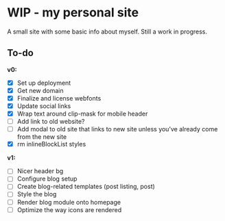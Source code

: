 # WIP - my personal site
A small site with some basic info about myself. Still a work in progress.

## To-do
**v0:**
* [x] Set up deployment
* [x] Get new domain
* [x] Finalize and license webfonts
* [x] Update social links
* [x] Wrap text around clip-mask for mobile header
* [ ] Add link to old website?
* [ ] Add modal to old site that links to new site unless you’ve already come from the new site
* [x] rm inlineBlockList styles

**v1:**
* [ ] Nicer header bg
* [ ] Configure blog setup
* [ ] Create blog-related templates (post listing, post)
* [ ] Style the blog
* [ ] Render blog module onto homepage
* [ ] Optimize the way icons are rendered
